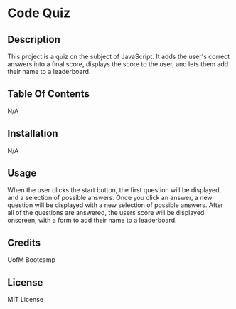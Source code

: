 # Code Quiz

## Description

This project is a quiz on the subject of JavaScript. It adds the user's correct answers into a final score, displays the score to the user, and lets them add their name to a leaderboard.

## Table Of Contents

N/A

## Installation

N/A

## Usage

When the user clicks the start button, the first question will be displayed, and a selection of possible answers. Once you click an answer, a new question will be displayed with a new selection of possible answers. After all of the questions are answered, the users score will be displayed onscreen, with a form to add their name to a leaderboard.

## Credits

UofM Bootcamp

## License

MIT License